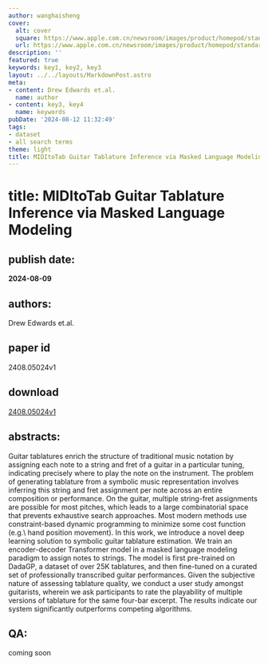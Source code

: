 ```yaml
---
author: wanghaisheng
cover:
  alt: cover
  square: https://www.apple.com.cn/newsroom/images/product/homepod/standard/Apple-HomePod-hero-230118_big.jpg.large_2x.jpg
  url: https://www.apple.com.cn/newsroom/images/product/homepod/standard/Apple-HomePod-hero-230118_big.jpg.large_2x.jpg
description: ''
featured: true
keywords: key1, key2, key3
layout: ../../layouts/MarkdownPost.astro
meta:
- content: Drew Edwards et.al.
  name: author
- content: key3, key4
  name: keywords
pubDate: '2024-08-12 11:32:49'
tags:
- dataset
- all search terms
theme: light
title: MIDItoTab Guitar Tablature Inference via Masked Language Modeling
---
```


# title: MIDItoTab Guitar Tablature Inference via Masked Language Modeling 
## publish date: 
**2024-08-09** 
## authors: 
  Drew Edwards et.al. 
## paper id
2408.05024v1
## download
[2408.05024v1](http://arxiv.org/abs/2408.05024v1)
## abstracts:
Guitar tablatures enrich the structure of traditional music notation by assigning each note to a string and fret of a guitar in a particular tuning, indicating precisely where to play the note on the instrument. The problem of generating tablature from a symbolic music representation involves inferring this string and fret assignment per note across an entire composition or performance. On the guitar, multiple string-fret assignments are possible for most pitches, which leads to a large combinatorial space that prevents exhaustive search approaches. Most modern methods use constraint-based dynamic programming to minimize some cost function (e.g.\ hand position movement). In this work, we introduce a novel deep learning solution to symbolic guitar tablature estimation. We train an encoder-decoder Transformer model in a masked language modeling paradigm to assign notes to strings. The model is first pre-trained on DadaGP, a dataset of over 25K tablatures, and then fine-tuned on a curated set of professionally transcribed guitar performances. Given the subjective nature of assessing tablature quality, we conduct a user study amongst guitarists, wherein we ask participants to rate the playability of multiple versions of tablature for the same four-bar excerpt. The results indicate our system significantly outperforms competing algorithms.
## QA:
coming soon
